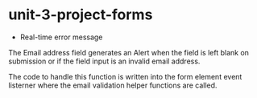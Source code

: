 # unit-3-project-forms
 
- Real-time error message

The Email address field generates an Alert when the field is left blank on submission or if the field input is an invalid email address.

The code to handle this function is written into the form element event listerner where the email validation helper functions are called.